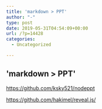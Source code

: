 ```yaml
---
title: 'markdown > PPT'
author: "-"
type: post
date: 2019-05-31T04:54:09+00:00
url: /?p=14428
categories:
  - Uncategorized

---
```

## 'markdown > PPT'
https://github.com/ksky521/nodeppt
  
https://github.com/hakimel/reveal.js/
